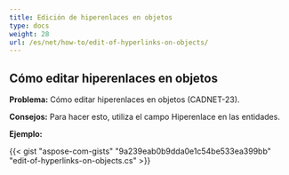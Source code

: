 ```yaml
---
title: Edición de hiperenlaces en objetos 
type: docs
weight: 28
url: /es/net/how-to/edit-of-hyperlinks-on-objects/
---
```


## **Cómo editar hiperenlaces en objetos**

**Problema:** Cómo editar hiperenlaces en objetos (CADNET-23).

**Consejos:** Para hacer esto, utiliza el campo Hiperenlace en las entidades.

**Ejemplo:**

{{< gist "aspose-com-gists" "9a239eab0b9dda0e1c54be533ea399bb" "edit-of-hyperlinks-on-objects.cs" >}}
